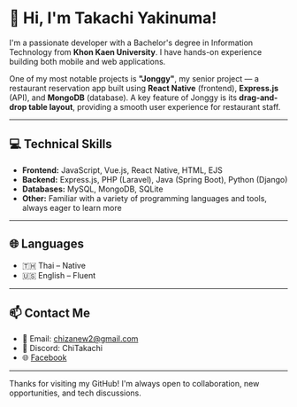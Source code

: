 # 👋 Hi, I'm Takachi Yakinuma!

I'm a passionate developer with a Bachelor's degree in Information Technology from **Khon Kaen University**. I have hands-on experience building both mobile and web applications.

One of my most notable projects is **"Jonggy"**, my senior project — a restaurant reservation app built using **React Native** (frontend), **Express.js** (API), and **MongoDB** (database). A key feature of Jonggy is its **drag-and-drop table layout**, providing a smooth user experience for restaurant staff.

---

## 💻 Technical Skills

- **Frontend:** JavaScript, Vue.js, React Native, HTML, EJS
- **Backend:** Express.js, PHP (Laravel), Java (Spring Boot), Python (Django)
- **Databases:** MySQL, MongoDB, SQLite
- **Other:** Familiar with a variety of programming languages and tools, always eager to learn more

---

## 🌐 Languages

- 🇹🇭 Thai – Native  
- 🇺🇸 English – Fluent  

---

## 📫 Contact Me

- 📧 Email: chizanew2@gmail.com  
- 💬 Discord: ChiTakachi  
- 🌐 [Facebook](https://www.facebook.com/Lastgamedo.ta/)

---

Thanks for visiting my GitHub! I'm always open to collaboration, new opportunities, and tech discussions.
